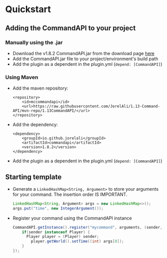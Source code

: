# Quickstart 

## Adding the CommandAPI to your project

### Manually using the .jar

- Download the v1.8.2 CommandAPI.jar from the download page [here](https://github.com/JorelAli/1.13-Command-API/releases/tag/v1.8.2)
- Add the CommandAPI.jar file to your project/environment's build path
- Add the plugin as a dependent in the plugin.yml (`depend: [CommandAPI]`)

### Using Maven

* Add the maven repository:

  ```
  <repository>
      <id>mccommandapi</id>
      <url>https://raw.githubusercontent.com/JorelAli/1.13-Command-API/mvn-repo/1.13CommandAPI/</url>
  </repository>
  ```

* Add the dependency:

  ```
  <dependency>
      <groupId>io.github.jorelali</groupId>
      <artifactId>commandapi</artifactId>
      <version>1.8.2</version>
  </dependency>
  ```

* Add the plugin as a dependent in the plugin.yml (`depend: [CommandAPI]`)

## Starting template

* Generate a `LinkedHashMap<String, Argument>` to store your arguments for your command. The insertion order IS IMPORTANT.

  ```java
  LinkedHashMap<String, Argument> args = new LinkedHashMap<>();
  args.put("time", new IntegerArgument());
  ```

* Register your command using the CommandAPI instance

  ```java
  CommandAPI.getInstance().register("mycommand", arguments, (sender, args) -> {
      if(sender instanceof Player) {
       	Player player = (Player) sender;
          player.getWorld().setTime((int) args[0]);
      }
  });
  ```
